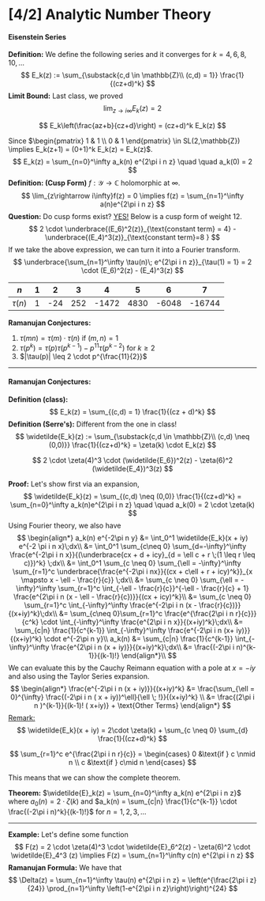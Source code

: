 # [4/2] Analytic Number Theory

#### Eisenstein Series

**Definition:** We define the following series and it converges for $k = 4,6,8,10,\dots$
$$
E_k(z) := \sum_{\substack{c,d \in \mathbb{Z}\\ (c,d) = 1}} \frac{1}{(cz+d)^k}
$$
**Limit Bound:** Last class, we proved
$$
\lim_{z\rightarrow i\infty} E_k(z) = 2
$$

$$
E_k\left(\frac{az+b}{cz+d}\right) = (cz+d)^k E_k(z)
$$

Since $\begin{pmatrix} 1 & 1 \\ 0 & 1 \end{pmatrix} \in SL(2,\mathbb{Z}) \implies E_k(z+1) = (0+1)^k E_k(z) = E_k(z)$. 
$$
E_k(z) = \sum_{n=0}^\infty a_k(n) e^{2\pi i n z} \quad \quad a_k(0) = 2
$$
 **Definition: (Cusp Form)** $f: \mathcal{Y} \rightarrow \mathbb{C}$ holomorphic at $\infty$. 
$$
\lim_{z\rightarrow i\infty}f(z) = 0 \implies f(z) = \sum_{n=1}^\infty a(n)e^{2\pi i n z}
$$
**Question:** Do cusp forms exist? <u>YES!</u> Below is a cusp form of weight $12$. 
$$
2 \cdot \underbrace{(E_6)^2(z)}_{\text{constant term} = 4}  - \underbrace{(E_4)^3(z)}_{\text{constant term}=8 }
$$
If we take the above expression, we can turn it into a Fourier transform.
$$
\underbrace{\sum_{n=1}^\infty \tau(n)\; e^{2\pi i n z}}_{\tau(1) = 1}  = 2 \cdot (E_6)^2(z)  - (E_4)^3(z)
$$

| $n$       | **1** | **2** | 3    | 4     | 5    | 6     | 7      |
| --------- | ----- | ----- | ---- | ----- | ---- | ----- | ------ |
| $\tau(n)$ | 1     | -24   | 252  | -1472 | 4830 | -6048 | -16744 |

**Ramanujan Conjectures:**

1. $\tau(mn) = \tau(m) \cdot \tau(n)$ if $(m,n) = 1$ 
2. $\tau(p^k) = \tau(p) \tau(p^{k-1}) - p^{11} \tau(p^{k-2})$ for $k \geq 2$ 
3. $|\tau(p)| \leq 2 \cdot p^{\frac{11}{2}}$ 

---

#### Ramanujan Conjectures:

**Definition (class):**
$$
E_k(z) = \sum_{(c,d) = 1} \frac{1}{(cz + d)^k}
$$
**Definition (Serre's):** Different from the one in class!
$$
\widetilde{E_k}(z) := \sum_{\substack{c,d \in \mathbb{Z}\\ (c,d) \neq (0,0)}} \frac{1}{(cz+d)^k} = \zeta(k) \cdot E_k(z)
$$

$$
2 \cdot \zeta(4)^3 \cdot (\widetilde{E_6})^2(z) - \zeta(6)^2 (\widetilde{E_4})^3(z)
$$

**Proof:** Let's show first via an expansion,
$$
\widetilde{E_k}(z) = \sum_{(c,d) \neq (0,0)} \frac{1}{(cz+d)^k} = \sum_{n=0}^\infty a_k(n)e^{2\pi i n z} \quad \quad a_k(0) = 2 \cdot \zeta(k)
$$
Using Fourier theory, we also have
$$
\begin{align*}
a_k(n) e^{-2\pi n y} &= \int_0^1 \widetilde{E_k}(x + iy) e^{-2 \pi i n x}\;dx\\
&= \int_0^1 \sum_{c\neq 0} \sum_{d=-\infty}^\infty \frac{e^{-2\pi i n x}}{(\underbrace{cx + d + icy}_{d = \ell c + r \;(1 \leq r \leq c)})^k} \;dx\\
&= \int_0^1 \sum_{c \neq 0} \sum_{\ell = -\infty}^\infty \sum_{r=1}^c \underbrace{\frac{e^{-2\pi i nx}}{(cx + c\ell + r + icy)^k}}_{x \mapsto x - \ell - \frac{r}{c}} \;dx\\
&= \sum_{c \neq 0} \sum_{\ell = -\infty}^\infty \sum_{r=1}^c \int_{-\ell - \frac{r}{c}}^{-\ell - \frac{r}{c} + 1} \frac{e^{2\pi i n (x - \ell - \frac{r}{c})}}{(cx + icy)^k}\\
&= \sum_{c \neq 0} \sum_{r=1}^c \int_{-\infty}^\infty \frac{e^{-2\pi i n (x - \frac{r}{c})}}{(x+iy)^k}\;dx\\
&= \sum_{c\neq 0}\sum_{r=1}^c \frac{e^{\frac{2\pi i n r}{c}}}{c^k} \cdot \int_{-\infty}^\infty \frac{e^{2\pi i n x}}{(x+iy)^k}\;dx\\
&= \sum_{c|n} \frac{1}{c^{k-1}} \int_{-\infty}^\infty \frac{e^{-2\pi i n (x+ iy)}}{(x+iy)^k} \cdot e^{-2\pi n y}\\
a_k(n) &=  \sum_{c|n} \frac{1}{c^{k-1}} \int_{-\infty}^\infty \frac{e^{2\pi i n (x + iy)}}{(x+iy)^k}\;dx\\
&= \frac{(-2\pi i n)^{k-1}}{(k-1)!}
\end{align*}\\
$$
We can evaluate this by the Cauchy Reimann equation with a pole at $x = -iy$ and also using the Taylor Series expansion.
$$
\begin{align*}
\frac{e^{-2\pi i n (x + iy)}}{(x+iy)^k} &= \frac{\sum_{\ell = 0}^{\infty} \frac{(-2\pi i n ( x + iy))^\ell}{\ell \; !}}{(x+iy)^k} \\
&= \frac{(2\pi i n )^{k-1}}{(k-1)! ( x+iy)} + \text{Other Terms}
\end{align*}
$$
<u>Remark:</u>
$$
\widetilde{E_k}(x + iy) = 2\cdot \zeta(k) + \sum_{c \neq 0} \sum_{d} \frac{1}{(cz+d)^k}
$$

$$
\sum_{r=1}^c e^{\frac{2\pi i n r}{c}} = \begin{cases} 0 &\text{if } c \nmid n \\
c &\text{if } c\mid n
\end{cases}
$$

This means that we can show the complete theorem. 

**Theorem:** $\widetilde{E}_k(z) = \sum_{n=0}^\infty a_k(n) e^{2\pi i n z}$ where $a_0(n) =  2 \cdot \zeta(k)$ and $a_k(n) = \sum_{c|n} \frac{1}{c^{k-1}} \cdot \frac{(-2\pi i n)^k}{(k-1)!}$ for $n = 1,2,3,\dots$

---

**Example:** Let's define some function
$$
F(z) = 2 \cdot \zeta(4)^3 \cdot \widetilde{E}_6^2(z) - \zeta(6)^2 \cdot \widetilde{E}_4^3 (z) \implies F(z) = \sum_{n=1}^\infty c(n) e^{2\pi i n z}
$$
**Ramanujan Formula:** We have that
$$
\Delta(z) = \sum_{n=1}^\infty \tau(n) e^{2\pi i n z} = \left(e^{\frac{2\pi i z}{24}} \prod_{n=1}^\infty \left(1-e^{2\pi i n z}\right)\right)^{24}
$$

